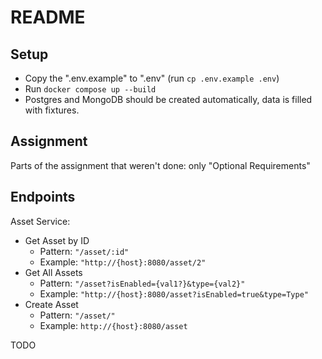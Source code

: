 # README

## Setup
* Copy the ".env.example" to ".env" (run `cp .env.example .env`)
* Run `docker compose up --build`
* Postgres and MongoDB should be created automatically, data is filled with fixtures.

## Assignment

Parts of the assignment that weren't done: only "Optional Requirements"

## Endpoints

Asset Service:
* Get Asset by ID
    * Pattern: `"/asset/:id"`
    * Example: `"http://{host}:8080/asset/2"`
* Get All Assets
    * Pattern: `"/asset?isEnabled={val1?}&type={val2}"`
    * Example: `"http://{host}:8080/asset?isEnabled=true&type=Type"`
* Create Asset
    * Pattern: `"/asset/"`
    * Example: `http://{host}:8080/asset`

TODO
